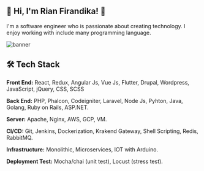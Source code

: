 ## 🚀 Hi, I'm Rian Firandika! 👋

I'm a software engineer who is passionate about creating technology.  I enjoy working with include many programming language.

![banner](https://github.com/x-code/x-code/blob/main/main-slide-img.png?style=for-the-badge&logo=linkedin&logoColor=white)


## 🛠 Tech Stack

**Front End:** React, Redux, Angular Js, Vue Js, Flutter, Drupal, Wordpress, JavaScript, jQuery, CSS, SCSS

**Back End:** PHP, Phalcon, Codeigniter, Laravel,  Node Js, Pyhton, Java, Golang, Ruby on Rails, ASP.NET.

**Server:** Apache, Nginx, AWS, GCP, VM.

**CI/CD:** Git, Jenkins, Dockerization, Krakend Gateway, Shell Scripting, Redis, RabbitMQ.

**Infrastructure:** Monolithic, Microservices, IOT with Arduino.

**Deployment Test:** Mocha/chai (unit test), Locust (stress test).

